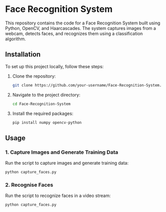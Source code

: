 # Face Recognition System

This repository contains the code for a Face Recognition System built using Python, OpenCV, and Haarcascades. The system captures images from a webcam, detects faces, and recognizes them using a classification algorithm.

## Installation

To set up this project locally, follow these steps:

1. Clone the repository:
    ```bash
    git clone https://github.com/your-username/Face-Recognition-System.git
    ```
2. Navigate to the project directory:
    ```bash
    cd Face-Recognition-System
    ```
3. Install the required packages:
    ```bash
    pip install numpy opencv-python
    ```

## Usage

### 1. Capture Images and Generate Training Data

Run the script to capture images and generate training data:

```bash
python capture_faces.py
```

### 2. Recognise Faces

Run the script to recognize faces in a video stream:

```bash
python capture_faces.py
```
